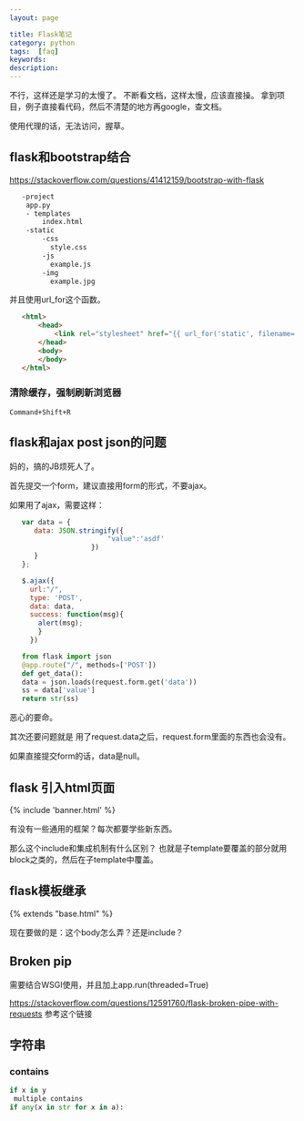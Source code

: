 ```yaml
---
layout: page

title: Flask笔记
category: python
tags:  [faq]
keywords:
description:
---
```


  不行，这样还是学习的太慢了。
  不断看文档，这样太慢，应该直接操。
  拿到项目，例子直接看代码，然后不清楚的地方再google，查文档。

  使用代理的话，无法访问，握草。
## flask和bootstrap结合
   https://stackoverflow.com/questions/41412159/bootstrap-with-flask
```html
   -project
    app.py
    - templates
        index.html
    -static
        -css
          style.css
        -js
          example.js
        -img
          example.jpg
```
   并且使用url_for这个函数。
```html
   <html>
       <head>
           <link rel="stylesheet" href="{{ url_for('static', filename='css/style.css') }}">
       </head>
       <body>
       </body>
   </html>
```
### 清除缓存，强制刷新浏览器
    Command+Shift+R
## flask和ajax post json的问题
   妈的，搞的JB烦死人了。

   首先提交一个form，建议直接用form的形式，不要ajax。

   如果用了ajax，需要这样：
```javascript
   var data = {
      data: JSON.stringify({
                        "value":'asdf'
                    })
      }
   };

   $.ajax({
     url:"/",
     type: 'POST',
     data: data,
     success: function(msg){
       alert(msg);
       }
     })
```

```python
   from flask import json
   @app.route("/", methods=['POST'])
   def get_data():
   data = json.loads(request.form.get('data'))
   ss = data['value']
   return str(ss)
```   
   恶心的要命。


   其次还要问题就是
   用了request.data之后，request.form里面的东西也会没有。

   如果直接提交form的话，data是null。
## flask 引入html页面
   {% include 'banner.html' %}

   有没有一些通用的框架？每次都要学些新东西。

   那么这个include和集成机制有什么区别？
   也就是子template要覆盖的部分就用block之类的，然后在子template中覆盖。
## flask模板继承
   {% extends "base.html" %}

   现在要做的是：这个body怎么弄？还是include？
## Broken pip
   需要结合WSGI使用，并且加上app.run(threaded=True)

   https://stackoverflow.com/questions/12591760/flask-broken-pipe-with-requests
   参考这个链接
## 字符串
### contains
```python
if x in y
 multiple contains
if any(x in str for x in a):
```